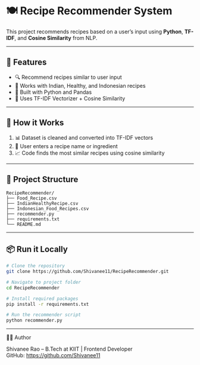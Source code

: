# 🍽️ Recipe Recommender System

This project recommends recipes based on a user’s input using **Python**, **TF-IDF**, and **Cosine Similarity** from NLP.

---

## 🚀 Features

- 🔍 Recommend recipes similar to user input  
- 🌿 Works with Indian, Healthy, and Indonesian recipes  
- 🐍 Built with Python and Pandas  
- 🧠 Uses TF-IDF Vectorizer + Cosine Similarity  

---

## 🧠 How it Works

1. 📊 Dataset is cleaned and converted into TF-IDF vectors  
2. 👤 User enters a recipe name or ingredient  
3. 📈 Code finds the most similar recipes using cosine similarity  

---

## 📂 Project Structure

```
RecipeRecommender/
├── Food_Recipe.csv
├── IndianHealthyRecipe.csv
├── Indonesian_Food_Recipes.csv
├── recommender.py
├── requirements.txt
└── README.md
```

---

## 📦 Run it Locally

```bash
# Clone the repository
git clone https://github.com/Shivanee11/RecipeRecommender.git

# Navigate to project folder
cd RecipeRecommender

# Install required packages
pip install -r requirements.txt

# Run the recommender script
python recommender.py
```

---

👩‍💻 Author

Shivanee Rao – B.Tech at KIIT | Frontend Developer  
GitHub: https://github.com/Shivanee11
